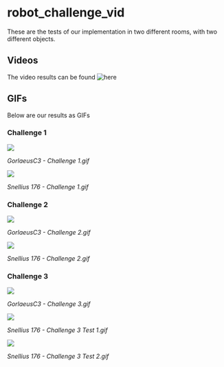 # robot_challenge_vid

These are the tests of our implementation in two different rooms, with two different objects.

## Videos
The video results can be found ![here](https://github.com/katezach/robot_challenge_vid/tree/main/Vids)

## GIFs

Below are our results as GIFs

### Challenge 1
![](https://github.com/katezach/robot_challenge_vid/blob/main/Gifs/GorlaeusC3%20-%20Challenge%201.gif)

*GorlaeusC3 - Challenge 1.gif*

![](https://github.com/katezach/robot_challenge_vid/blob/main/Gifs/Snellius%20176%20-%20Challenge%201.gif)

*Snellius 176 - Challenge 1.gif*

### Challenge 2
![](https://github.com/katezach/robot_challenge_vid/blob/main/Gifs/GorlaeusC3%20-%20Challenge%202.gif)

*GorlaeusC3 - Challenge 2.gif*

![](https://github.com/katezach/robot_challenge_vid/blob/main/Gifs/Snellius%20176%20-%20Challenge%202.gif)

*Snellius 176 - Challenge 2.gif*




### Challenge 3 

![](https://github.com/katezach/robot_challenge_vid/blob/main/Gifs/GorlaeusC3%20-%20Challenge%203.gif)

*GorlaeusC3 - Challenge 3.gif*

![](https://github.com/katezach/robot_challenge_vid/blob/main/Gifs/Snellius%20176%20-%20Challenge%203%20Test%201.gif)

*Snellius 176 - Challenge 3 Test 1.gif*

![](https://github.com/katezach/robot_challenge_vid/blob/main/Gifs/Snellius%20176%20-%20Challenge%203%20Test%202.gif)

*Snellius 176 - Challenge 3 Test 2.gif*
